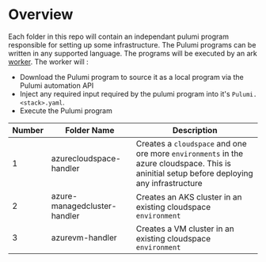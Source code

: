 # Overview

Each folder in this repo will contain an independant pulumi program responsible for setting up some infrastructure. The Pulumi programs can be written in any supported language. The programs will be executed by an ark [worker](https://github.com/katasec/ark/tree/main/worker). The worker will :

- Download the Pulumi program to source it as a local program via the Pulumi automation API
- Inject any required input required by the pulumi program into it's `Pulumi.<stack>.yaml`.
- Execute the Pulumi program


| Number | Folder  Name | Description |
| - | - | - |
| 1 | azurecloudspace-handler | Creates a `cloudspace` and one ore more `environments` in the azure cloudspace. This is aninitial setup before deploying any infrastructure|
| 2 | azure-managedcluster-handler | Creates an AKS cluster in an existing cloudspace `environment`|
| 3 | azurevm-handler | Creates a VM cluster in an existing cloudspace `environment`|



